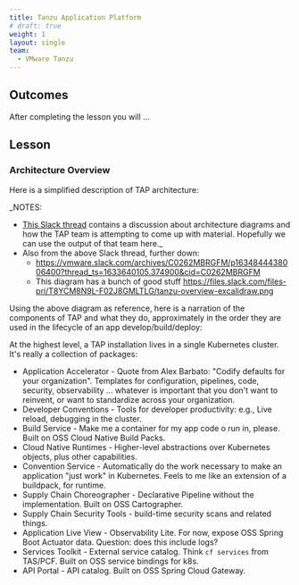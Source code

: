 ```yaml
---
title: Tanzu Application Platform
# draft: true
weight: 1
layout: single
team:
  - VMware Tanzu
---
```


## Outcomes

After completing the lesson you will ...

## Lesson

### Architecture Overview

Here is a simplified description of TAP architecture:

_NOTES:
- [This Slack thread](https://vmware.slack.com/archives/C01V8EAS5BN/p1634044519465000) contains a discussion about architecture diagrams and how the TAP team is attempting to come up with material. Hopefully we can use the output of that team here._
- Also from the above Slack thread, further down:
  - <https://vmware.slack.com/archives/C0262MBRGFM/p1634844438006400?thread_ts=1633640105.374900&cid=C0262MBRGFM>
  - This diagram has a bunch of good stuff <https://files.slack.com/files-pri/T8YCM8N9L-F02J8GMLTLG/tanzu-overview-excalidraw.png>

Using the above diagram as reference, here is a narration of the components of TAP and what they do,
approximately in the order they are used in the lifecycle of an app develop/build/deploy:

At the highest level, a TAP installation lives in a single Kubernetes cluster. It's really a collection of packages:
- Application Accelerator - Quote from Alex Barbato: "Codify defaults for your organization". Templates for configuration, pipelines, code, security, observability ... whatever is important that you don't want to reinvent, or want to standardize across your organization.
- Developer Conventions - Tools for developer productivity: e.g., Live reload, debugging in the cluster.
- Build Service - Make me a container for my app code o run in, please. Built on OSS Cloud Native Build Packs.
- Cloud Native Runtimes - Higher-level abstractions over Kubernetes objects, plus other capabilities.
- Convention Service - Automatically do the work necessary to make an application "just work" in Kubernetes.  Feels to me like an extension of a buildpack, for runtime.
- Supply Chain Choreographer - Declarative Pipeline without the implementation. Built on OSS Cartographer.
- Supply Chain Security Tools - build-time security scans and related things.
- Application Live View - Observability Lite. For now, expose OSS Spring Boot Actuator data. Question: does this include logs?
- Services Toolkit - External service catalog. Think `cf services` from TAS/PCF. Built on OSS service bindings for k8s.
- API Portal - API catalog. Built on OSS Spring Cloud Gateway.
